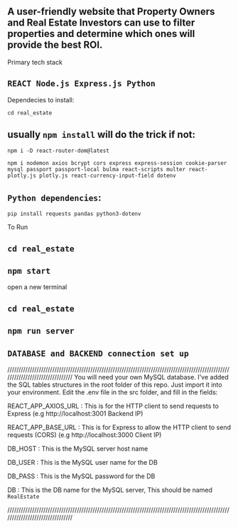 ## A user-friendly website that Property Owners and Real Estate Investors can use to filter properties and determine which ones will provide the best ROI. 

Primary tech stack
## `REACT Node.js Express.js Python`
 

Dependecies to install:
 
`cd real_estate`
## usually `npm install` will do the trick if not: 
`npm i -D react-router-dom@latest`

`npm i nodemon axios bcrypt cors express express-session cookie-parser mysql passport passport-local bulma react-scripts multer react-plotly.js plotly.js react-currency-input-field dotenv`

## `Python dependencies`:

`pip install requests pandas python3-dotenv`

To Run

## `cd real_estate`
## `npm start`

open a new terminal

## `cd real_estate`
## `npm run server`


## `DATABASE and BACKEND connection set up`
////////////////////////////////////////////////////////////////////////////////////////////////////////////////////////////////
You will need your own MySQL database. I've added the SQL tables structures in the root folder of this repo. Just import it into your environment.
Edit the .env file in the src folder, and fill in the fields:

REACT_APP_AXIOS_URL : This is for the HTTP client to send requests to Express (e.g http://localhost:3001 Backend IP)

REACT_APP_BASE_URL : This is for Express to allow the HTTP client to send requests (CORS) (e.g http://localhost:3000 Client IP)

DB_HOST : This is the MySQL server host name

DB_USER : This is the MySQL user name for the DB

DB_PASS : This is the MySQL password for the DB

DB : This is the DB name for the MySQL server, This should be named `RealEstate`

////////////////////////////////////////////////////////////////////////////////////////////////////////////////////////////////
